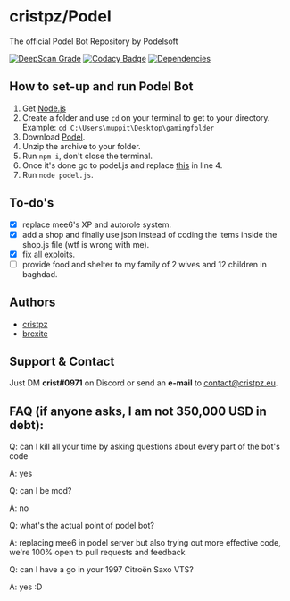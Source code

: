 # cristpz/Podel
The official Podel Bot Repository by Podelsoft

[![DeepScan Grade](https://deepscan.io/api/teams/10908/projects/13841/branches/243121/badge/grade.svg)](https://deepscan.io/dashboard#view=project&tid=10908&pid=13841&bid=243121)
[![Codacy Badge](https://app.codacy.com/project/badge/Grade/2842aa3a01604d4a84c9d491ba88cf78)](https://www.codacy.com/gh/Podelsoft/Podel?utm_source=github.com&amp;utm_medium=referral&amp;utm_content=Podelsoft/Podel&amp;utm_campaign=Badge_Grade)
[![Dependencies](https://david-dm.org/podelsoft/podel.svg)](https://david-dm.org/podelsoft/podel)

## How to set-up and run Podel Bot

1. Get [Node.js](https://nodejs.org/en/download/)
2. Create a folder and use `cd` on your terminal to get to your directory. Example: `cd C:\Users\muppit\Desktop\gamingfolder`
3. Download [Podel](https://github.com/cristpz/Podel/releases/tag/Beta).
4. Unzip the archive to your folder.
5. Run `npm i`, don't close the terminal.
6. Once it's done go to podel.js and replace [this](https://imgur.com/a/fo8QqNT) in line 4.
7. Run `node podel.js`.

## To-do's
- [x] replace mee6's XP and autorole system.
- [x] add a shop and finally use json instead of coding the items inside the shop.js file (wtf is wrong with me).
- [x] fix all exploits.
- [ ] provide food and shelter to my family of 2 wives and 12 children in baghdad.

## Authors
- [cristpz](https://github.com/cristpz/)
- [brexite](https://github.com/brexite/)

## Support & Contact
Just DM **crist#0971** on Discord or send an **e-mail** to [contact@cristpz.eu](mailto://contact@cristpz.eu).

## FAQ (if anyone asks, I am not 350,000 USD in debt):
Q: can I kill all your time by asking questions about every part of the bot's code

A: yes

Q: can I be mod?

A: no

Q: what's the actual point of podel bot?

A: replacing mee6 in podel server but also trying out more effective code, we're 100% open to pull requests and feedback 

Q: can I have a go in your 1997 Citroën Saxo VTS?

A: yes :D
